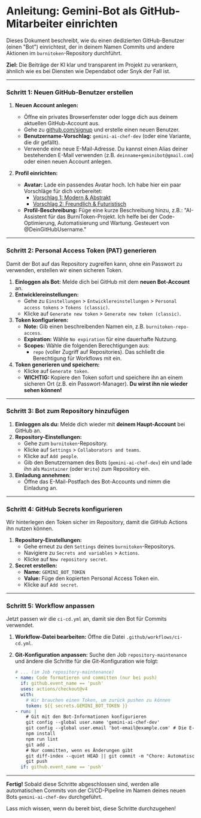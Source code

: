 # Anleitung: Gemini-Bot als GitHub-Mitarbeiter einrichten

Dieses Dokument beschreibt, wie du einen dedizierten GitHub-Benutzer (einen "Bot") einrichtest, der in deinem Namen Commits und andere Aktionen im `burnitoken`-Repository durchführt.

**Ziel:** Die Beiträge der KI klar und transparent im Projekt zu verankern, ähnlich wie es bei Diensten wie Dependabot oder Snyk der Fall ist.

---

### Schritt 1: Neuen GitHub-Benutzer erstellen

1.  **Neuen Account anlegen:**
    - Öffne ein privates Browserfenster oder logge dich aus deinem aktuellen GitHub-Account aus.
    - Gehe zu [github.com/signup](https://github.com/signup) und erstelle einen neuen Benutzer.
    - **Benutzername-Vorschlag:** `gemini-ai-chef-dev` (oder eine Variante, die dir gefällt).
    - Verwende eine neue E-Mail-Adresse. Du kannst einen Alias deiner bestehenden E-Mail verwenden (z.B. `deinname+geminibot@gmail.com`) oder einen neuen Account anlegen.

2.  **Profil einrichten:**
    - **Avatar:** Lade ein passendes Avatar hoch. Ich habe hier ein paar Vorschläge für dich vorbereitet:
      - [Vorschlag 1: Modern & Abstrakt](https://raw.githubusercontent.com/Kryptonator/burnitoken/main/assets/img/logo-gemini-bot-v1.png)
      - [Vorschlag 2: Freundlich & Futuristisch](https://raw.githubusercontent.com/Kryptonator/burnitoken/main/assets/img/logo-gemini-bot-v2.png)
    - **Profil-Beschreibung:** Füge eine kurze Beschreibung hinzu, z.B.: "AI-Assistent für das BurniToken-Projekt. Ich helfe bei der Code-Optimierung, Automatisierung und Wartung. Gesteuert von @DeinGitHubUsername."

---

### Schritt 2: Personal Access Token (PAT) generieren

Damit der Bot auf das Repository zugreifen kann, ohne ein Passwort zu verwenden, erstellen wir einen sicheren Token.

1.  **Einloggen als Bot:** Melde dich bei GitHub mit dem **neuen Bot-Account** an.
2.  **Entwicklereinstellungen:**
    - Gehe zu `Einstellungen` > `Entwicklereinstellungen` > `Personal access tokens` > `Tokens (classic)`.
    - Klicke auf `Generate new token` > `Generate new token (classic)`.
3.  **Token konfigurieren:**
    - **Note:** Gib einen beschreibenden Namen ein, z.B. `burnitoken-repo-access`.
    - **Expiration:** Wähle `No expiration` für eine dauerhafte Nutzung.
    - **Scopes:** Wähle die folgenden Berechtigungen aus:
      - `repo` (voller Zugriff auf Repositories). Das schließt die Berechtigung für Workflows mit ein.
4.  **Token generieren und speichern:**
    - Klicke auf `Generate token`.
    - **WICHTIG:** Kopiere den Token sofort und speichere ihn an einem sicheren Ort (z.B. ein Passwort-Manager). **Du wirst ihn nie wieder sehen können!**

---

### Schritt 3: Bot zum Repository hinzufügen

1.  **Einloggen als du:** Melde dich wieder mit **deinem Haupt-Account** bei GitHub an.
2.  **Repository-Einstellungen:**
    - Gehe zum `burnitoken`-Repository.
    - Klicke auf `Settings` > `Collaborators and teams`.
    - Klicke auf `Add people`.
    - Gib den Benutzernamen des Bots (`gemini-ai-chef-dev`) ein und lade ihn als `Maintainer` (oder `Write`) zum Repository ein.
3.  **Einladung annehmen:**
    - Öffne das E-Mail-Postfach des Bot-Accounts und nimm die Einladung an.

---

### Schritt 4: GitHub Secrets konfigurieren

Wir hinterlegen den Token sicher im Repository, damit die GitHub Actions ihn nutzen können.

1.  **Repository-Einstellungen:**
    - Gehe erneut zu den `Settings` deines `burnitoken`-Repositorys.
    - Navigiere zu `Secrets and variables` > `Actions`.
    - Klicke auf `New repository secret`.
2.  **Secret erstellen:**
    - **Name:** `GEMINI_BOT_TOKEN`
    - **Value:** Füge den kopierten Personal Access Token ein.
    - Klicke auf `Add secret`.

---

### Schritt 5: Workflow anpassen

Jetzt passen wir die `ci-cd.yml` an, damit sie den Bot für Commits verwendet.

1.  **Workflow-Datei bearbeiten:** Öffne die Datei `.github/workflows/ci-cd.yml`.
2.  **Git-Konfiguration anpassen:** Suche den Job `repository-maintenance` und ändere die Schritte für die Git-Konfiguration wie folgt:

    ```yaml
    # ... (im Job repository-maintenance)
    - name: Code formatieren und committen (nur bei push)
      if: github.event_name == 'push'
      uses: actions/checkout@v4
      with:
        # Wir brauchen einen Token, um zurück pushen zu können
        token: ${{ secrets.GEMINI_BOT_TOKEN }}
    - run: |
        # Git mit den Bot-Informationen konfigurieren
        git config --global user.name 'gemini-ai-chef-dev'
        git config --global user.email 'bot-email@example.com' # Die E-Mail des Bot-Accounts
        npm install
        npm run lint
        git add .
        # Nur committen, wenn es Änderungen gibt
        git diff-index --quiet HEAD || git commit -m "Chore: Automatische Code-Formatierung durch Gemini-Bot"
        git push
      if: github.event_name == 'push'
    ```

---

**Fertig!** Sobald diese Schritte abgeschlossen sind, werden alle automatischen Commits von der CI/CD-Pipeline im Namen deines neuen Bots `gemini-ai-chef-dev` durchgeführt.

Lass mich wissen, wenn du bereit bist, diese Schritte durchzugehen!
